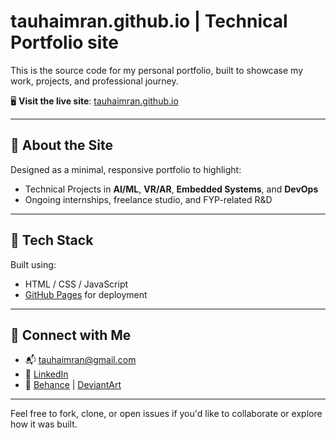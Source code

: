 # tauhaimran.github.io | Technical Portfolio site
This is the source code for my personal portfolio, built to showcase my work, projects, and professional journey.

🖥️ **Visit the live site**: [tauhaimran.github.io](https://tauhaimran.github.io/)

---

## 📌 About the Site

Designed as a minimal, responsive portfolio to highlight:
- Technical Projects in **AI/ML**, **VR/AR**, **Embedded Systems**,  and **DevOps**
- Ongoing internships, freelance studio, and FYP-related R&D

---

## 📁 Tech Stack

Built using:
- HTML / CSS / JavaScript  
- [GitHub Pages](https://pages.github.com/) for deployment

---

## 🤝 Connect with Me

- 📬 [tauhaimran@gmail.com](mailto:tauhaimran@gmail.com)  
- 🔗 [LinkedIn](https://www.linkedin.com/in/tauha-imran-6185b3280/)  
- 🎨 [Behance](https://www.behance.net/naqshperceptions) | [DeviantArt](https://www.deviantart.com/naqshperceptions)

---

Feel free to fork, clone, or open issues if you'd like to collaborate or explore how it was built.
